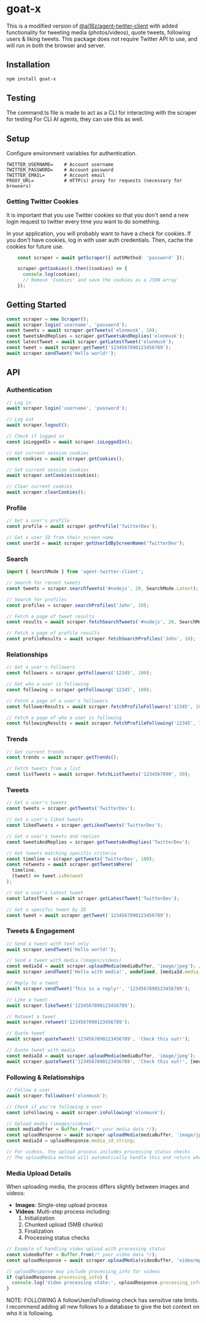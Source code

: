 # goat-x

This is a modified version of [@ai16z/agent-twitter-client](https://github.com/RubyResearch/agent-twitter-client) with added functionality for tweeting media (photos/videos), quote tweets, following users & liking tweets. This package does not require Twitter API to use, and will run in both the browser and server.

## Installation
```sh
npm install goat-x
```
## Testing
The command.ts file is made to act as a CLI for interacting with the scraper for testing
For CLI AI agents, they can use this as well.

## Setup
Configure environment variables for authentication.

```
TWITTER_USERNAME=    # Account username
TWITTER_PASSWORD=    # Account password
TWITTER_EMAIL=       # Account email
PROXY_URL=           # HTTP(s) proxy for requests (necessary for browsers)
```

### Getting Twitter Cookies
It is important that you use Twitter cookies so that you don't send a new login request to twitter every time you want to do something.

In your application, you will probably want to have a check for cookies. If you don't have cookies, log in with user auth credentials. Then, cache the cookies for future use.
```ts
    const scraper = await getScraper({ authMethod: 'password' });

    scraper.getCookies().then((cookies) => {
      console.log(cookies);
      // Remove 'Cookies' and save the cookies as a JSON array
    });
```

## Getting Started
```ts
const scraper = new Scraper();
await scraper.login('username', 'password');
const tweets = await scraper.getTweets('elonmusk', 10);
const tweetsAndReplies = scraper.getTweetsAndReplies('elonmusk');
const latestTweet = await scraper.getLatestTweet('elonmusk');
const tweet = await scraper.getTweet('1234567890123456789');
await scraper.sendTweet('Hello world!');
```

## API

### Authentication
```ts
// Log in
await scraper.login('username', 'password');  

// Log out
await scraper.logout();

// Check if logged in
const isLoggedIn = await scraper.isLoggedIn();

// Get current session cookies
const cookies = await scraper.getCookies();

// Set current session cookies
await scraper.setCookies(cookies);

// Clear current cookies
await scraper.clearCookies();
```

### Profile
```ts
// Get a user's profile
const profile = await scraper.getProfile('TwitterDev');

// Get a user ID from their screen name 
const userId = await scraper.getUserIdByScreenName('TwitterDev');
```

### Search
```ts
import { SearchMode } from 'agent-twitter-client';

// Search for recent tweets
const tweets = scraper.searchTweets('#nodejs', 20, SearchMode.Latest);

// Search for profiles
const profiles = scraper.searchProfiles('John', 10); 

// Fetch a page of tweet results
const results = await scraper.fetchSearchTweets('#nodejs', 20, SearchMode.Top);

// Fetch a page of profile results
const profileResults = await scraper.fetchSearchProfiles('John', 10);
```

### Relationships
```ts
// Get a user's followers
const followers = scraper.getFollowers('12345', 100);

// Get who a user is following
const following = scraper.getFollowing('12345', 100);

// Fetch a page of a user's followers
const followerResults = await scraper.fetchProfileFollowers('12345', 100);

// Fetch a page of who a user is following 
const followingResults = await scraper.fetchProfileFollowing('12345', 100);
```

### Trends
```ts
// Get current trends
const trends = await scraper.getTrends();

// Fetch tweets from a list
const listTweets = await scraper.fetchListTweets('1234567890', 50);
```

### Tweets
```ts
// Get a user's tweets
const tweets = scraper.getTweets('TwitterDev');

// Get a user's liked tweets
const likedTweets = scraper.getLikedTweets('TwitterDev');

// Get a user's tweets and replies
const tweetsAndReplies = scraper.getTweetsAndReplies('TwitterDev');

// Get tweets matching specific criteria
const timeline = scraper.getTweets('TwitterDev', 100);
const retweets = await scraper.getTweetsWhere(
  timeline,
  (tweet) => tweet.isRetweet
);

// Get a user's latest tweet
const latestTweet = await scraper.getLatestTweet('TwitterDev');

// Get a specific tweet by ID
const tweet = await scraper.getTweet('1234567890123456789');
```

### Tweets & Engagement
```ts
// Send a tweet with text only
await scraper.sendTweet('Hello world!');

// Send a tweet with media (images/videos)
const mediaId = await scraper.uploadMedia(mediaBuffer, 'image/jpeg'); // or 'video/mp4'
await scraper.sendTweet('Hello with media!', undefined, [mediaId.media_id_string]);

// Reply to a tweet
await scraper.sendTweet('This is a reply!', '1234567890123456789');

// Like a tweet
await scraper.likeTweet('1234567890123456789');

// Retweet a tweet
await scraper.retweet('1234567890123456789');

// Quote tweet
await scraper.quoteTweet('1234567890123456789', 'Check this out!');

// Quote tweet with media
const mediaId = await scraper.uploadMedia(mediaBuffer, 'image/jpeg');
await scraper.quoteTweet('1234567890123456789', 'Check this out!', [mediaId.media_id_string]);
```

### Following & Relationships
```ts
// Follow a user
await scraper.followUser('elonmusk');

// Check if you're following a user
const isFollowing = await scraper.isFollowing('elonmusk');

// Upload media (images/videos)
const mediaBuffer = Buffer.from(/* your media data */);
const uploadResponse = await scraper.uploadMedia(mediaBuffer, 'image/jpeg'); // or 'video/mp4'
const mediaId = uploadResponse.media_id_string;

// For videos, the upload process includes processing status checks
// The uploadMedia method will automatically handle this and return when complete
```

### Media Upload Details
When uploading media, the process differs slightly between images and videos:

- **Images**: Single-step upload process
- **Videos**: Multi-step process including:
  1. Initialization
  2. Chunked upload (5MB chunks)
  3. Finalization
  4. Processing status checks

```ts
// Example of handling video upload with processing status
const videoBuffer = Buffer.from(/* your video data */);
const uploadResponse = await scraper.uploadMedia(videoBuffer, 'video/mp4');

// uploadResponse may include processing_info for videos
if (uploadResponse.processing_info) {
  console.log('Video processing state:', uploadResponse.processing_info.state);
}
```

NOTE: FOLLOWING A followUser/isFollowing check has sensitive rate limits. 
I recommend adding all new follows to a database to give the bot context on who it is following.